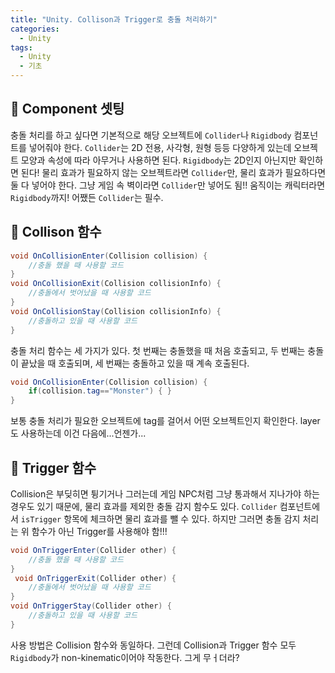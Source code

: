 ```yaml
---
title: "Unity. Collison과 Trigger로 충돌 처리하기"
categories:
  - Unity
tags:
  - Unity
  - 기초
---
```


## 🌟 Component 셋팅

충돌 처리를 하고 싶다면 기본적으로 해당 오브젝트에 `Collider`나 `Rigidbody` 컴포넌트를 넣어줘야 한다. `Collider`는 2D 전용, 사각형, 원형 등등 다양하게 있는데 오브젝트 모양과 속성에 따라 아무거나 사용하면 된다. `Rigidbody`는 2D인지 아닌지만 확인하면 된다! 물리 효과가 필요하지 않는 오브젝트라면 `Collider`만, 물리 효과가 필요하다면 둘 다 넣어야 한다. 그냥 게임 속 벽이라면 `Collider`만 넣어도 됨!! 움직이는 캐릭터라면 `Rigidbody`까지! 어쨌든 `Collider`는 필수.

## 🌟 Collison 함수

```c#
void OnCollisionEnter(Collision collision) {
	//충돌 했을 때 사용할 코드 
}
void OnCollisionExit(Collision collisionInfo) {
	//충돌에서 벗어났을 때 사용할 코드
}
void OnCollisionStay(Collision collisionInfo) {
	//충돌하고 있을 때 사용할 코드
}
```

충돌 처리 함수는 세 가지가 있다. 첫 번째는 충돌했을 때 처음 호출되고, 두 번째는 충돌이 끝났을 때 호출되며, 세 번째는 충돌하고 있을 때 계속 호출된다. 

```c#
void OnCollisionEnter(Collision collision) {
	if(collision.tag=="Monster") { }
}
```

보통 충돌 처리가 필요한 오브젝트에 tag를 걸어서 어떤 오브젝트인지 확인한다. layer도 사용하는데 이건 다음에...언젠가...

## 🌟 Trigger 함수

Collision은 부딪히면 튕기거나 그러는데 게임 NPC처럼 그냥 통과해서 지나가야 하는 경우도 있기 때문에, 물리 효과를 제외한 충돌 감지 함수도 있다. `Collider` 컴포넌트에서 `isTrigger` 항목에 체크하면 물리 효과를 뺄 수 있다. 하지만 그러면 충돌 감지 처리는 위 함수가 아닌 Trigger를 사용해야 함!!!

```c#
void OnTriggerEnter(Collider other) {
	//충돌 했을 때 사용할 코드 
}
 void OnTriggerExit(Collider other) {
	//충돌에서 벗어났을 때 사용할 코드
}
void OnTriggerStay(Collider other) {
	//충돌하고 있을 때 사용할 코드
}
```

사용 방법은 Collision 함수와 동일하다. 그런데 Collision과 Trigger 함수 모두 `Rigidbody`가 non-kinematic이어야 작동한다. 그게 무ㅓ더라?